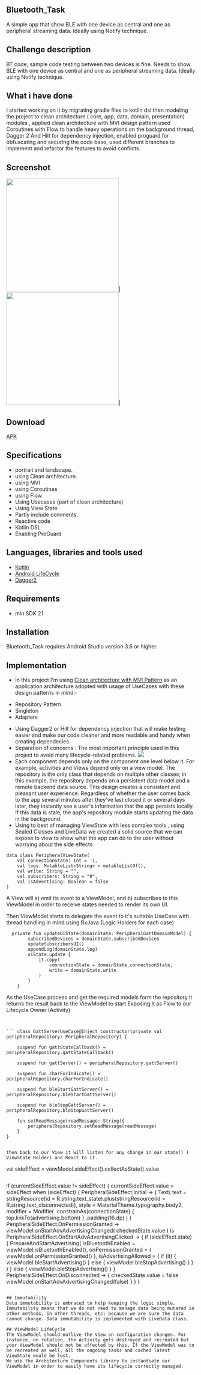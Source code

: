 ## Bluetooth_Task

A simple app that show BLE with one device as central and one as peripheral streaming data. Ideally using Notify technique.

## Challenge description
BT code; sample code testing between two devices is fine. 
Needs to show BLE with one device as central and one as peripheral streaming data. Ideally using Notify technique.

## What i have done
I started working on it by migrating gradle files to kotlin dsl then modeling the project to clean architecture ( core, app, data, domain, presentation) modules ,
applied clean architecture with MVI design pattern used Coroutines with Flow to handle heavy operations on the background thread,
Dagger 2 And Hilt for dependency injection, 
enabled proguard for obfuscating and securing the code base, 
used different branches to implement and refactor the features to avoid conflicts.

## Screenshot
<img src="https://user-images.githubusercontent.com/32736722/197438506-6effd556-9568-4021-9dba-46e434ab368c.jpg" width="300">|
<img src="https://user-images.githubusercontent.com/32736722/197438456-abcf0e71-6869-4537-9f92-8179e82d75f8.jpg" width="300">|


## Download
[APK](https://github.com/MosaabAhmedMohamed/TicketsSeller/blob/master/Tickets%20Seller.apk)


## Specifications
- portrait and landscape.
- using Clean architecture.
- using MVI
- using Coroutines
- using Flow
- Using Usecases (part of clean architecture)
- Using View State
- Partly include comments.
- Reactive code
- Kotlin DSL
- Enabling ProGuard

## Languages, libraries and tools used

 * [Kotlin](https://kotlinlang.org/)
 * [Android LifeCycle](https://developer.android.com/topic/libraries/architecture)
 * [Dagger2](https://dagger.dev/)
 
 
## Requirements
- min SDK 21

## Installation
Bluetooth_Task requires Android Studio version 3.6 or higher.

## Implementation

* In this project I'm using [Clean architecture with MVI Pattern](https://developer.android.com/jetpack/docs/guide)
as an application architecture adopted with usage of UseCases with these design patterns in mind:-
- Repository Pattern
- Singleton
- Adapters

* Using Dagger2 or Hilt for dependency injection that will make testing easier and make our code 
cleaner and more readable and handy when creating dependecies.
* Separation of concerns : The most important principle used in this project to avoid many lifecycle-related problems.
<img src="https://developer.android.com/topic/libraries/architecture/images/final-architecture.png"></a>
* Each component depends only on the component one level below it. For example, activities and Views depend only on a view model. The repository is the only class that depends on multiple other classes; in this example, the repository depends on a persistent data model and a remote backend data source.
This design creates a consistent and pleasant user experience. Regardless of whether the user comes back to the app several minutes after they've last closed it or several days later, they instantly see a user's information that the app persists locally. If this data is stale, the app's repository module starts updating the data in the background.
* Using to best of managing ViewState with less complex tools , using Sealed Classes and LiveData we created a solid source that we can expose to view to show what the app can do to the user without worrying about the side effects
```
data class PeripheralViewState(
    val connectionState: Int = -1,
    val logs: MutableList<String> = mutableListOf(),
    val write: String = "",
    val subscribers: String = "0",
    val isAdvertising: Boolean = false
)
```
A View will a) emit its event to a ViewModel, and b) subscribes to this ViewModel in order to receive states needed to render its own UI.


Then ViewModel starts to delegate the event to it's suitable UseCase with thread handling in mind using RxJava (Logic Holders for each case)

```
  private fun updateUiState(domainState: PeripheralGattDomainModel) {
        subscribedDevices = domainState.subscribedDevices
        updateSubscribersUI()
        appendLog(domainState.log)
        uiState.update {
            it.copy(
                connectionState = domainState.connectionState,
                write = domainState.write
            )
        }
    }
```
As the UseCase process and get the required models form the repository it returns the result back to the ViewModel to start Exposing it as Flow to our Lifecycle Owner (Activity)
```
   

``` class GattServerUseCase@Inject constructor(private val peripheralRepository: PeripheralRepository) {

    suspend fun gattStateCallback() = peripheralRepository.gattStateCallback()

    suspend fun gattServer() = peripheralRepository.gattServer()

    suspend fun charForIndicate() = peripheralRepository.charForIndicate()

    suspend fun bleStartGattServer() = peripheralRepository.bleStartGattServer()

    suspend fun bleStopGattServer() = peripheralRepository.bleStopGattServer()

    fun setReadMessage(readMessage: String){
        peripheralRepository.setReadMessage(readMessage)
    }
} 

```
           
```

then back to our View it will listen for any change in our state() ( ViewState Holder) and React to it.

```
 val sideEffect = viewModel.sideEffect().collectAsState().value
```

```
   if (currentSideEffect.value != sideEffect) {
            currentSideEffect.value = sideEffect
            when (sideEffect) {
                PeripheralSideEffect.Initial -> {
                    Text(
                        text = stringResource(id = R.string.text_state).plus(stringResource(id = R.string.text_disconnected)),
                        style = MaterialTheme.typography.body2,
                        modifier = Modifier
                            .constrainAs(connectionState) {
                                top.linkTo(advertising.bottom)
                            }
                            .padding(16.dp)
                    )
                }
                PeripheralSideEffect.OnPermissionGranted -> viewModel.onStartAdvAdvertisingChanged(
                    checkedState.value
                )
                is PeripheralSideEffect.OnStartAdvAdvertisingClicked -> {
                    if (sideEffect.state) {
                        PrepareAndStartAdvertising(
                            isBluetoothEnabled = viewModel.isBluetoothEnabled(),
                            onPermissionGranted = {
                                viewModel.onPermissionGranted()
                            },
                            isAdvertisingAllowed = {
                                if (it) {
                                    viewModel.bleStartAdvertising()
                                } else {
                                    viewModel.bleStopAdvertising()
                                }
                            }
                        )
                    } else {
                        viewModel.bleStopAdvertising()
                    }
                }
                PeripheralSideEffect.OnDisconnected -> {
                    checkedState.value = false
                    viewModel.onStartAdvAdvertisingChanged(false)
                }
            }
        }
```

## Immutability
Data immutability is embraced to help keeping the logic simple. Immutability means that we do not need to manage data being mutated in other methods, in other threads, etc; because we are sure the data cannot change. Data immutability is implemented with LiveData class.

## ViewModel LifeCycle
The ViewModel should outlive the View on configuration changes. For instance, on rotation, the Activity gets destroyed and recreated but your ViewModel should not be affected by this. If the ViewModel was to be recreated as well, all the ongoing tasks and cached latest ViewState would be lost.
We use the Architecture Components library to instantiate our ViewModel in order to easily have its lifecycle correctly managed.
